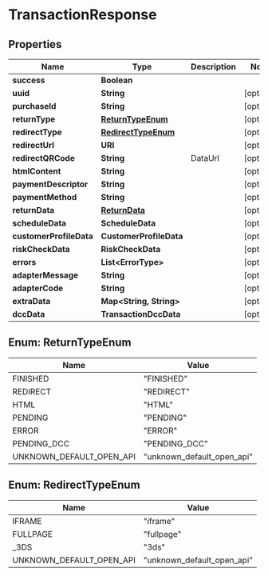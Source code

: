 

# TransactionResponse


## Properties

| Name | Type | Description | Notes |
|------------ | ------------- | ------------- | -------------|
|**success** | **Boolean** |  |  |
|**uuid** | **String** |  |  [optional] |
|**purchaseId** | **String** |  |  [optional] |
|**returnType** | [**ReturnTypeEnum**](#ReturnTypeEnum) |  |  [optional] |
|**redirectType** | [**RedirectTypeEnum**](#RedirectTypeEnum) |  |  [optional] |
|**redirectUrl** | **URI** |  |  [optional] |
|**redirectQRCode** | **String** | DataUrl |  [optional] |
|**htmlContent** | **String** |  |  [optional] |
|**paymentDescriptor** | **String** |  |  [optional] |
|**paymentMethod** | **String** |  |  [optional] |
|**returnData** | [**ReturnData**](ReturnData.md) |  |  [optional] |
|**scheduleData** | **ScheduleData** |  |  [optional] |
|**customerProfileData** | **CustomerProfileData** |  |  [optional] |
|**riskCheckData** | **RiskCheckData** |  |  [optional] |
|**errors** | **List&lt;ErrorType&gt;** |  |  [optional] |
|**adapterMessage** | **String** |  |  [optional] |
|**adapterCode** | **String** |  |  [optional] |
|**extraData** | **Map&lt;String, String&gt;** |  |  [optional] |
|**dccData** | **TransactionDccData** |  |  [optional] |



## Enum: ReturnTypeEnum

| Name | Value |
|---- | -----|
| FINISHED | &quot;FINISHED&quot; |
| REDIRECT | &quot;REDIRECT&quot; |
| HTML | &quot;HTML&quot; |
| PENDING | &quot;PENDING&quot; |
| ERROR | &quot;ERROR&quot; |
| PENDING_DCC | &quot;PENDING_DCC&quot; |
| UNKNOWN_DEFAULT_OPEN_API | &quot;unknown_default_open_api&quot; |



## Enum: RedirectTypeEnum

| Name | Value |
|---- | -----|
| IFRAME | &quot;iframe&quot; |
| FULLPAGE | &quot;fullpage&quot; |
| _3DS | &quot;3ds&quot; |
| UNKNOWN_DEFAULT_OPEN_API | &quot;unknown_default_open_api&quot; |



